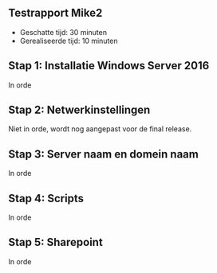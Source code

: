 ## Testrapport Mike2

- Geschatte tijd: 30 minuten
- Gerealiseerde tijd: 10 minuten

## Stap 1: Installatie Windows Server 2016
In orde

## Stap 2: Netwerkinstellingen
Niet in orde, wordt nog aangepast voor de final release.

## Stap 3: Server naam en domein naam
In orde

## Stap 4: Scripts
In orde

## Stap 5: Sharepoint
In orde
